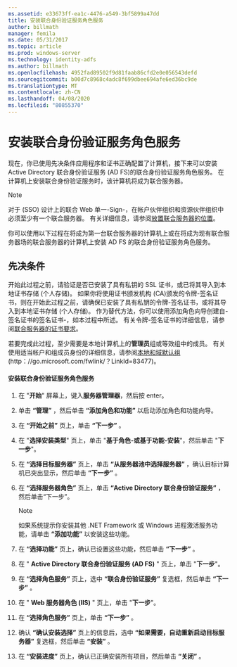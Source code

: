 ```yaml
---
ms.assetid: e33673ff-ea1c-4476-a549-3bf5899a47dd
title: 安装联合身份验证服务角色服务
author: billmath
manager: femila
ms.date: 05/31/2017
ms.topic: article
ms.prod: windows-server
ms.technology: identity-adfs
ms.author: billmath
ms.openlocfilehash: 4952fad89502f9d81faab86cfd2e0e056543defd
ms.sourcegitcommit: b00d7c8968c4adc8f699dbee694afe6ed36bc9de
ms.translationtype: MT
ms.contentlocale: zh-CN
ms.lasthandoff: 04/08/2020
ms.locfileid: "80855370"
---
```

# <a name="install-the-federation-service-role-service"></a>安装联合身份验证服务角色服务

现在，你已使用先决条件应用程序和证书正确配置了计算机，接下来可以安装 Active Directory 联合身份验证服务 \(AD FS\)的联合身份验证服务角色服务。 在计算机上安装联合身份验证服务时，该计算机将成为联合服务器。  
  
> [!NOTE]  
> 对于 \(SSO\) 设计上的联合 Web 单一\-Sign\-，在帐户伙伴组织和资源伙伴组织中必须至少有一个联合服务器。 有关详细信息，请参阅[放置联合服务器的位置](https://technet.microsoft.com/library/dd807127.aspx)。  
  
你可以使用以下过程在将成为第一台联合服务器的计算机上或在将成为现有联合服务器场的联合服务器的计算机上安装 AD FS 的联合身份验证服务角色服务。  
  
## <a name="prerequisites"></a>先决条件  
开始此过程之前，请验证是否已安装了具有私钥的 SSL 证书，或已将其导入到本地证书存储 \(个人存储\)。 如果你将使用证书颁发机构 \(CA\)颁发的令牌\-签名证书，则在开始此过程之前，请确保已安装了具有私钥的令牌\-签名证书，或将其导入到本地证书存储 \(个人存储\)。 作为替代方法，你可以使用添加角色向导创建自\-签名证书的签名证书\-，如本过程中所述。 有关令牌\-签名证书的详细信息，请参阅[联合服务器的证书要求](https://technet.microsoft.com/library/dd807040.aspx)。  
  
若要完成此过程，至少需要是本地计算机上的**管理员**组或等效组中的成员。  有关使用适当帐户和组成员身份的详细信息，请参阅[本地和域默认组](https://go.microsoft.com/fwlink/?LinkId=83477)\(http：\/\/go.microsoft.com\/fwlink\/？LinkId\=83477\)。   
  
#### <a name="to-install-the-federation-service-role-service"></a>安装联合身份验证服务角色服务  
  
1.  在 "**开始**" 屏幕上，键入**服务器管理器**，然后按 enter。  
  
2.  单击 **“管理”** ，然后单击 **“添加角色和功能”** 以启动添加角色和功能向导。  
  
3.  在 **“开始之前”** 页上，单击 **“下一步”** 。  
  
4.  在 "**选择安装类型**" 页上，单击 "**基于角色\-或基于功能\-安装**"，然后单击 "**下一步**"。  
  
5.  在 **“选择目标服务器”** 页上，单击 **“从服务器池中选择服务器”** ，确认目标计算机已突出显示，然后单击 **“下一步”** 。  
  
6.  在 **“选择服务器角色”** 页上，单击 **“Active Directory 联合身份验证服务”** ，然后单击“下一步”。  
  
    > [!NOTE]  
    > 如果系统提示你安装其他 .NET Framework 或 Windows 进程激活服务功能，请单击 **“添加功能”** 以安装这些功能。  
  
7.  在 **“选择功能”** 页上，确认已设置这些功能，然后单击 **“下一步”** 。  
  
8.  在 " **Active Directory 联合身份验证服务 \(AD FS\)** " 页上，单击 "**下一步**"。  
  
9. 在 **“选择角色服务”** 页上，选中 **“联合身份验证服务”** 复选框，然后单击 **“下一步”** 。  
  
10. 在 " **Web 服务器角色 \(IIS\)** " 页上，单击 "**下一步**"。  
  
11. 在 **“选择角色服务”** 页上，单击 **“下一步”** 。  
  
12. 确认 **“确认安装选择”** 页上的信息后，选中 **“如果需要，自动重新启动目标服务器”** 复选框，然后单击 **“安装”** 。  
  
13. 在 **“安装进度”** 页上，确认已正确安装所有项目，然后单击 **“关闭”** 。  
  

